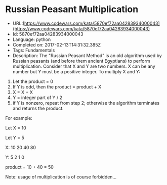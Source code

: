 # Russian Peasant Multiplication

 - URL:[https://www.codewars.com/kata/5870ef72aa04283934000043](https://www.codewars.com/kata/5870ef72aa04283934000043)
 - Id: 5870ef72aa04283934000043
 - Language: python
 - Completed on: 2017-02-13T14:31:32.385Z
 - Tags: Fundamentals
 - Description:
The "Russian Peasant Method" is an old algorithm used by Russian peasants (and before them ancient Egyptians) to perform multiplication.  Consider that X and Y are two numbers.  X can be any number but Y must be a positive integer. To multiply X and Y:

1. Let the product = 0
2. If Y is odd, then the product = product + X
3. X = X + X
4. Y = integer part of Y / 2 
5. if Y is nonzero, repeat from step 2; otherwise the algorithm terminates and returns the product.

For example:

Let X = 10

Let Y = 5

X: 10 20 40 80

Y: 5  2  1  0

product = 10 + 40 = 50

Note: usage of multiplication is of course forbidden...

